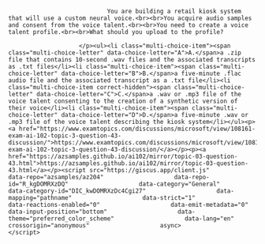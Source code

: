 <p class="card-text">
							
								You are building a retail kiosk system that will use a custom neural voice.<br><br>You acquire audio samples and consent from the voice talent.<br><br>You need to create a voice talent profile.<br><br>What should you upload to the profile?
							
						</p><ul><li class="multi-choice-item"><span class="multi-choice-letter" data-choice-letter="A">A.</span>a .zip file that contains 10-second .wav files and the associated transcripts as .txt files</li><li class="multi-choice-item"><span class="multi-choice-letter" data-choice-letter="B">B.</span>a five-minute .flac audio file and the associated transcript as a .txt file</li><li class="multi-choice-item correct-hidden"><span class="multi-choice-letter" data-choice-letter="C">C.</span>a .wav or .mp3 file of the voice talent consenting to the creation of a synthetic version of their voice</li><li class="multi-choice-item"><span class="multi-choice-letter" data-choice-letter="D">D.</span>a five-minute .wav or .mp3 file of the voice talent describing the kiosk system</li></ul><p><a href="https://www.examtopics.com/discussions/microsoft/view/108161-exam-ai-102-topic-3-question-43-discussion/">https://www.examtopics.com/discussions/microsoft/view/108161-exam-ai-102-topic-3-question-43-discussion/</a></p><p><a href="https://azsamples.github.io/ai102/mirror/topic-03-question-43.html">https://azsamples.github.io/ai102/mirror/topic-03-question-43.html</a></p><script src="https://giscus.app/client.js"                    data-repo="azsamples/az204"                    data-repo-id="R_kgDOMRXzDQ"                    data-category="General"                    data-category-id="DIC_kwDOMRXzDc4Cgi27"                    data-mapping="pathname"                    data-strict="1"                    data-reactions-enabled="0"                    data-emit-metadata="0"                    data-input-position="bottom"                    data-theme="preferred_color_scheme"                    data-lang="en"                    crossorigin="anonymous"                    async>                    </script>